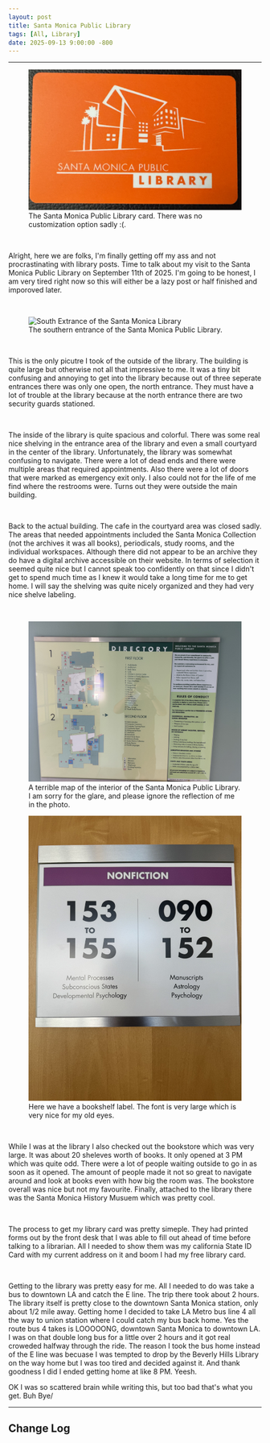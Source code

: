 ```yaml
---
layout: post
title: Santa Monica Public Library
tags: [All, Library]
date: 2025-09-13 9:00:00 -800
---
```

---
<div class="image-container">
      <figure>
            <img src="https://raw.githubusercontent.com/fiercefire/Blog-Assets/refs/heads/main/2025-09-13-Santa-Monica-Library/Santa%20Monica%20Library%20Card.jpeg" alt="Santa Moinca Public Library Card">
            <figcaption>The Santa Monica Public Library card. There was no customization option sadly :(.</figcaption>
      </figure>
</div>

<br>

Alright, here we are folks, I'm finally getting off my ass and not procrastinating with library posts. Time to talk about my visit to the Santa Monica Public Library on September 11th of 2025. I'm going to be honest, I am very tired right now so this will either be a lazy post or half finished and imporoved later.

<br>

<div class="image-container">
      <figure>
            <img src="https://raw.githubusercontent.com/fiercefire/Blog-Assets/refs/heads/main/2025-09-13-Santa-Monica-Library/Santa%20Monica%20Exterior%20South.jpeg" alt="South Extrance of the Santa Monica Library">
            <figcaption>The southern entrance of the Santa Monica Public Library.</figcaption>
      </figure>
</div>

<br>

This is the only picutre I took of the outside of the library. The building is quite large but otherwise not all that impressive to me. It was a tiny bit confusing and annoying to get
into the library because out of three seperate entrances there was only one open, the north entrance. They must have a lot of trouble at the library because at the north entrance there
are two security guards stationed. 

<br>

The inside of the library is quite spacious and colorful. There was some real nice shelving in the entrance area of the library and even a small courtyard in the center of the library.
Unfortunately, the library was somewhat confusing to navigate. There were a lot of dead ends and there were multiple areas that required appointments. Also there were a lot of doors that
were marked as emergency exit only. I also could not for the life of me find where the restrooms were. Turns out they were outside the main building.

<br>

Back to the actual building. The cafe in the courtyard area was closed sadly. The areas that needed appointments included the Santa Monica Collection (not the archives it was all books), 
periodicals, study rooms, and the individual workspaces. Although there did not appear to be an archive they do have a digital archive accessible on their website. In terms of selection
it seemed quite nice but I cannot speak too confidently on that since I didn't get to spend much time as I knew it would take a long time for me to get home. I will say the shelving 
was quite nicely organized and they had very nice shelve labeling. 

<br> 

<div class="image-container">
      <figure>
            <img src="https://raw.githubusercontent.com/fiercefire/Blog-Assets/refs/heads/main/2025-09-13-Santa-Monica-Library/Santa%20Monica%20Map.jpeg" alt="Map of the Santa Monica Public Library">
            <figcaption>A terrible map of the interior of the Santa Monica Public Library. I am sorry for the glare, and please ignore the reflection of me in the photo.</figcaption>
      </figure>
      <figure>
            <img src="https://raw.githubusercontent.com/fiercefire/Blog-Assets/refs/heads/main/2025-09-13-Santa-Monica-Library/Santa%20Monica%20Shelve%20Label.jpeg" alt="Bookshelf Label">
            <figcaption>Here we have a bookshelf label. The font is very large which is very nice for my old eyes.</figcaption>
      </figure>
</div>

<br>

While I was at the library I also checked out the bookstore which was very large. It was about 20 sheleves worth of books. It only opened at 3 PM which was quite odd. There were a lot of 
people waiting outside to go in as soon as it opened. The amount of people made it not so great to navigate around and look at books even with how big the room was. The bookstore overall 
was nice but not my favourite. Finally, attached to the library there was the Santa Monica History Musuem which was pretty cool. 

<br>

The process to get my library card was pretty simeple. They had printed forms out by the front desk that I was able to fill out ahead of time before talking to a librarian. All I needed
to show them was my california State ID Card with my current address on it and boom I had my free library card. 

<br> 

Getting to the library was pretty easy for me. All I needed to do was take a bus to downtown LA and catch the E line. The trip there took about 2 hours. The library itself is pretty
close to the downtown Santa Monica station, only about 1/2 mile away. Getting home I decided to take LA Metro bus line 4 all the way to union station where I could catch my bus back home.
Yes the route bus 4 takes is LOOOOONG, downtown Santa Monica to downtown LA. I was on that double long bus for a little over 2 hours and it got real croweded halfway through the
ride. The reason I took the bus home instead of the E line was becuase I was tempted to drop by the Beverly Hills Library on the way home but I was too tired and decided against it. And
thank goodness I did I ended getting home at like 8 PM. Yeesh.

OK I was so scattered brain while writing this, but too bad that's what you get. Buh Bye/

---
<h2>Change Log</h2>
